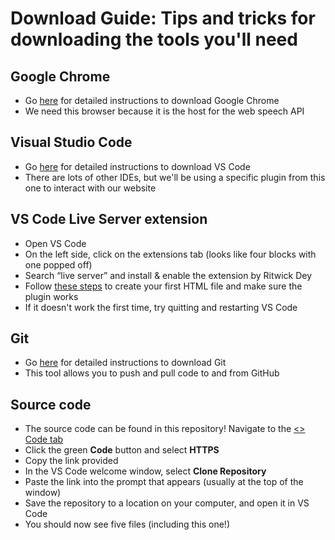 # Download Guide: Tips and tricks for downloading the tools you'll need

## Google Chrome 
- Go [here](https://www.google.com/chrome/) for detailed instructions to download Google Chrome
- We need this browser because it is the host for the web speech API

## Visual Studio Code
- Go [here](https://code.visualstudio.com/download) for detailed instructions to download VS Code 
- There are lots of other IDEs, but we'll be using a specific plugin from this one to interact with our website

## VS Code Live Server extension
- Open VS Code 
- On the left side, click on the extensions tab (looks like four blocks with one popped off) 
- Search “live server” and install & enable the extension by Ritwick Dey 
- Follow [these steps](https://code.makery.ch/library/html-css/part1/) to create your first HTML file and make sure the plugin works 
- If it doesn't work the first time, try quitting and restarting VS Code 

## Git 
- Go [here](https://git-scm.com/downloads) for detailed instructions to download Git 
- This tool allows you to push and pull code to and from GitHub 

## Source code 
- The source code can be found in this repository! Navigate to the [<> Code tab](https://github.com/lindsay-greene/hackathon-workshop)
- Click the green **Code** button and select **HTTPS**
- Copy the link provided
- In the VS Code welcome window, select **Clone Repository**
- Paste the link into the prompt that appears (usually at the top of the window) 
- Save the repository to a location on your computer, and open it in VS Code 
- You should now see five files (including this one!)
